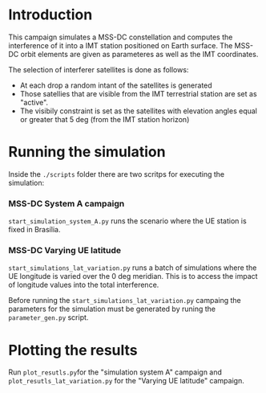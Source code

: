 # Introduction

This campaign simulates a MSS-DC constellation and computes the interference of it into a IMT station positioned
on Earth surface.
The MSS-DC orbit elements are given as parameteres as well as the IMT coordinates.

The selection of interferer satellites is done as follows:
- At each drop a random intant of the satellites is generated
- Those satellies that are visible from the IMT terrestrial station are set as "active".
- The visibily constraint is set as the satellites with elevation angles equal or greater that 5 deg (from the IMT
station horizon)

# Running the simulation

Inside the `./scripts` folder there are two scritps for executing the simulation:

### MSS-DC System A campaign
`start_simulation_system_A.py` runs the scenario where the UE station is fixed in Brasília.

### MSS-DC Varying UE latitude
`start_simulations_lat_variation.py` runs a batch of simulations where the UE longitude is varied over the 0 deg meridian. This is to access the impact of longitude values into the total interference.

Before running the `start_simulations_lat_variation.py` campaing the parameters for the simulation must be generated by runing the `parameter_gen.py` script.

# Plotting the results
Run `plot_resutls.py`for the "simulation system A" campaign and `plot_resutls_lat_variation.py` for the "Varying UE latitude" campaign.